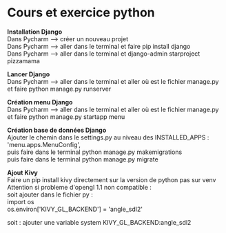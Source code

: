 Cours et exercice python
=============================

**Installation Django**  
Dans Pycharm --> créer un nouveau projet  
Dans Pycharm --> aller dans le terminal et faire pip install django  
Dans Pycharm --> aller dans le terminal et django-admin starproject pizzamama  


**Lancer Django**  
Dans Pycharm --> aller dans le terminal et aller où est le fichier manage.py et faire python manage.py runserver  

**Création menu Django**  
Dans Pycharm --> aller dans le terminal et aller où est le fichier manage.py et faire python manage.py startapp menu  

**Création base de données Django**  
Ajouter le chemin dans le settings.py au niveau des INSTALLED_APPS : 'menu.apps.MenuConfig',  
puis faire dans le terminal python manage.py makemigrations  
puis faire dans le terminal python manage.py migrate  

**Ajout Kivy**  
Faire un pip install kivy directement sur la version de python pas sur venv  
Attention si probleme d'opengl 1.1 non compatible :  
soit ajouter dans le fichier py :  
import os  
os.environ['KIVY_GL_BACKEND'] = 'angle_sdl2'  
  
soit : ajouter une variable system KIVY_GL_BACKEND:angle_sdl2  


